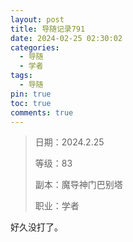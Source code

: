 ```yaml
---
layout: post
title: 导随记录791
date: 2024-02-25 02:30:02
categories:
  - 导随
  - 学者
tags:
  - 导随
pin: true
toc: true
comments: true
---
```

> 日期：2024.2.25
>
> 等级：83
>
> 副本：魔导神门巴别塔
>
> 职业：学者

好久没打了。